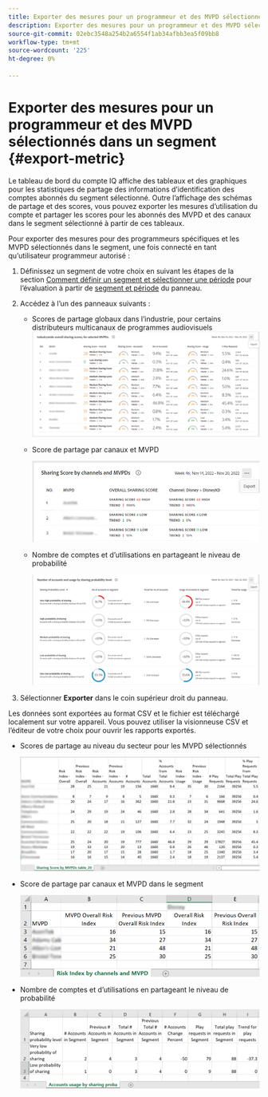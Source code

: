 ```yaml
---
title: Exporter des mesures pour un programmeur et des MVPD sélectionnés dans un segment
description: Exporter des mesures pour un programmeur et des MVPD sélectionnés dans un segment
source-git-commit: 02ebc3548a254b2a6554f1ab34afbb3ea5f09bb8
workflow-type: tm+mt
source-wordcount: '225'
ht-degree: 0%

---
```


# Exporter des mesures pour un programmeur et des MVPD sélectionnés dans un segment {#export-metric}

Le tableau de bord du compte IQ affiche des tableaux et des graphiques pour les statistiques de partage des informations d’identification des comptes abonnés du segment sélectionné. Outre l’affichage des schémas de partage et des scores, vous pouvez exporter les mesures d’utilisation du compte et partager les scores pour les abonnés des MVPD et des canaux dans le segment sélectionné à partir de ces tableaux.

Pour exporter des mesures pour des programmeurs spécifiques et les MVPD sélectionnés dans le segment, une fois connecté en tant qu’utilisateur programmeur autorisé :

1. Définissez un segment de votre choix en suivant les étapes de la section [Comment définir un segment et sélectionner une période](/help/AccountIQ/howto-select-segment-timeframe.md) pour l’évaluation à partir de [segment et période](/help/AccountIQ/segments-timeframe.md) du panneau.

1. Accédez à l’un des panneaux suivants :

   * Scores de partage globaux dans l’industrie, pour certains distributeurs multicanaux de programmes audiovisuels
     ![](assets/ind-sharpanel-export-option.png)

   * Score de partage par canaux et MVPD

     ![](assets/sharscorepanel-export-option.png)

   * Nombre de comptes et d’utilisations en partageant le niveau de probabilité

     ![](assets/usage-panel-export-option.png)

1. Sélectionner **Exporter** dans le coin supérieur droit du panneau.

Les données sont exportées au format CSV et le fichier est téléchargé localement sur votre appareil. Vous pouvez utiliser la visionneuse CSV et l’éditeur de votre choix pour ouvrir les rapports exportés.

* Scores de partage au niveau du secteur pour les MVPD sélectionnés

  ![](assets/export-ind-sharing-score.png)

* Score de partage par canaux et MVPD dans le segment

  ![](assets/export-risk-index-by-mvpdchannels.png)

* Nombre de comptes et d’utilisations en partageant le niveau de probabilité

  ![](assets/export-acc-usage.png)
